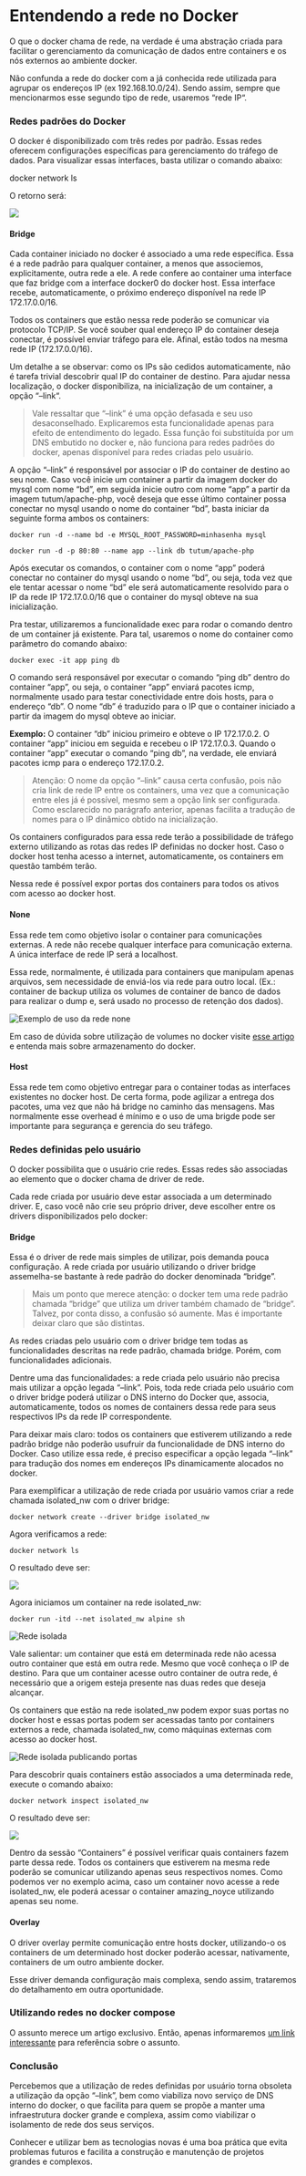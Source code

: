 # Entendendo a rede no Docker

O que o docker chama de rede, na verdade é uma abstração criada para facilitar o gerenciamento da comunicação de dados entre containers e os nós externos ao ambiente docker.

Não confunda a rede do docker com a já conhecida rede utilizada para agrupar os endereços IP (ex 192.168.10.0/24). Sendo assim, sempre que mencionarmos esse segundo tipo de rede, usaremos “rede IP“.

### Redes padrões do Docker

O docker é disponibilizado com três redes por padrão. Essas redes oferecem configurações específicas para gerenciamento do tráfego de dados. Para visualizar essas interfaces, basta utilizar o comando abaixo:

docker network ls

O retorno será:

![](images/resultado_rede.png)

#### Bridge

Cada container iniciado no docker é associado a uma rede específica. Essa é a rede padrão para qualquer container, a menos que associemos, explicitamente, outra rede a ele. A rede confere ao container uma interface que faz bridge com a interface docker0 do docker host. Essa interface recebe, automaticamente, o próximo endereço disponível na rede IP 172.17.0.0/16.

Todos os containers que estão nessa rede poderão se comunicar via protocolo TCP/IP. Se você souber qual endereço IP do container deseja conectar, é possível enviar tráfego para ele. Afinal, estão todos na mesma rede IP (172.17.0.0/16).

Um detalhe a se observar: como os IPs são cedidos automaticamente, não é tarefa trivial descobrir qual IP do container de destino. Para ajudar nessa localização, o docker disponibiliza, na inicialização de um container, a opção “–link“.

> Vale ressaltar que “–link” é uma opção defasada e seu uso desaconselhado. Explicaremos esta funcionalidade apenas para efeito de entendimento do legado. Essa função foi substituída por um DNS embutido no docker e, não funciona para redes padrões do docker, apenas disponível para redes criadas pelo usuário.

A opção “–link” é responsável por associar o IP do container de destino ao seu nome. Caso você inicie um container a partir da imagem docker do mysql com nome “bd”, em seguida inicie outro com nome “app” a partir da imagem tutum/apache-php, você deseja que esse último container possa conectar no mysql usando o nome do container “bd”, basta iniciar da seguinte forma ambos os containers:

```
docker run -d --name bd -e MYSQL_ROOT_PASSWORD=minhasenha mysql

docker run -d -p 80:80 --name app --link db tutum/apache-php
```

Após executar os comandos, o container com o nome “app” poderá conectar no container do mysql usando o nome “bd”, ou seja, toda vez que ele tentar acessar o nome “bd” ele será automaticamente resolvido para o IP da rede IP 172.17.0.0/16 que o container do mysql obteve na sua inicialização.

Pra testar, utilizaremos a funcionalidade exec para rodar o comando dentro de um container já existente. Para tal, usaremos o nome do container como parâmetro do comando abaixo:

```
docker exec -it app ping db
```
O comando será responsável por executar o comando “ping db” dentro do container “app”, ou seja, o container “app” enviará pacotes icmp, normalmente usado para testar conectividade entre dois hosts, para o endereço “db”. O nome “db” é traduzido para o IP que o container iniciado a partir da imagem do mysql obteve ao iniciar.

**Exemplo:** O container “db” iniciou primeiro e obteve o IP 172.17.0.2. O container “app” iniciou em seguida e recebeu o IP 172.17.0.3. Quando o container “app” executar o comando “ping db”, na verdade, ele enviará pacotes icmp para o endereço 172.17.0.2.

> Atenção: O nome da opção “–link” causa certa confusão, pois não cria link de rede IP entre os containers, uma vez que a comunicação entre eles já é possível, mesmo sem a opção link ser configurada. Como esclarecido no parágrafo anterior, apenas facilita a tradução de nomes para o IP dinâmico obtido na inicialização.

Os containers configurados para essa rede terão a possibilidade de tráfego externo utilizando as rotas das redes IP definidas no docker host. Caso o docker host tenha acesso a internet, automaticamente, os containers em questão também terão.

Nessa rede é possível expor portas dos containers para todos os ativos com acesso ao docker host.

#### None

Essa rede tem como objetivo isolar o container para comunicações externas. A rede não recebe qualquer interface para comunicação externa. A única interface de rede IP será a localhost.

Essa rede, normalmente, é utilizada para containers que manipulam apenas arquivos, sem necessidade de enviá-los via rede para outro local. (Ex.: container de backup utiliza os volumes de container de banco de dados para realizar o dump e, será usado no processo de retenção dos dados).

![Exemplo de uso da rede none](images/rede_none.png)

Em caso de dúvida sobre utilização de volumes no docker visite [esse artigo](http://techfree.com.br/2015/12/entendendo-armazenamentos-de-dados-no-docker/) e entenda mais sobre armazenamento do docker.

#### Host

Essa rede tem como objetivo entregar para o container todas as interfaces existentes no docker host. De certa forma, pode agilizar a entrega dos pacotes, uma vez que não há bridge no caminho das mensagens. Mas normalmente esse overhead é mínimo e o uso de uma brigde pode ser importante para segurança e gerencia do seu tráfego.

### Redes definidas pelo usuário

O docker possibilita que o usuário crie redes. Essas redes são associadas ao elemento que o docker chama de driver de rede.

Cada rede criada por usuário deve estar associada a um determinado driver. E, caso você não crie seu próprio driver, deve escolher entre os drivers disponibilizados pelo docker:

#### Bridge

Essa é o driver de rede mais simples de utilizar, pois demanda pouca configuração. A rede criada por usuário utilizando o driver bridge assemelha-se bastante à rede padrão do docker denominada “bridge”. 

> Mais um ponto que merece atenção: o docker tem uma rede padrão chamada “bridge” que utiliza um driver também chamado de “bridge“. Talvez, por conta disso, a confusão só aumente. Mas é importante deixar claro que são distintas.

As redes criadas pelo usuário com o driver bridge tem todas as funcionalidades descritas na rede padrão, chamada bridge. Porém, com funcionalidades adicionais.

Dentre uma das funcionalidades: a rede criada pelo usuário não precisa mais utilizar a opção legada “–link”. Pois, toda rede criada pelo usuário com o driver bridge poderá utilizar o DNS interno do Docker que, associa, automaticamente, todos os nomes de containers dessa rede para seus respectivos IPs da rede IP correspondente.

Para deixar mais claro: todos os containers que estiverem utilizando a rede padrão bridge não poderão usufruir da funcionalidade de DNS interno do Docker. Caso utilize essa rede, é preciso especificar a opção legada “–link” para tradução dos nomes em endereços IPs dinamicamente alocados no docker.

Para exemplificar a utilização de rede criada por usuário vamos criar a rede chamada isolated_nw com o driver bridge:

```
docker network create --driver bridge isolated_nw
```
Agora verificamos a rede:

```
docker network ls
```
O resultado deve ser:

![](images/resultado_rede2.png)

Agora iniciamos um container na rede isolated_nw:

```
docker run -itd --net isolated_nw alpine sh
```

![Rede isolada](images/bridge_network.png)

Vale salientar: um container que está em determinada rede não acessa outro container que está em outra rede. Mesmo que você conheça o IP de destino. Para que um container acesse outro container de outra rede, é necessário que a origem esteja presente nas duas redes que deseja alcançar.

Os containers que estão na rede isolated_nw podem expor suas portas no docker host e essas portas podem ser acessadas tanto por containers externos a rede, chamada isolated_nw, como máquinas externas com acesso ao docker host.

![Rede isolada publicando portas](images/network_access.png)

Para descobrir quais containers estão associados a uma determinada rede, execute o comando abaixo:

```
docker network inspect isolated_nw
```

O resultado deve ser:

![](images/resultado_rede3.png)

Dentro da sessão “Containers” é possível verificar quais containers fazem parte dessa rede. Todos os containers que estiverem na mesma rede poderão se comunicar utilizando apenas seus respectivos nomes. Como podemos ver no exemplo acima, caso um container novo acesse a rede isolated_nw, ele poderá acessar o container amazing_noyce utilizando apenas seu nome.

#### Overlay

O driver overlay permite comunicação entre hosts docker, utilizando-o os containers de um determinado host docker poderão acessar, nativamente, containers de um outro ambiente docker.

Esse driver demanda configuração mais complexa, sendo assim, trataremos do detalhamento em outra oportunidade.

### Utilizando redes no docker compose

O assunto merece um artigo exclusivo. Então, apenas informaremos [um link interessante](https://docs.docker.com/compose/networking/) para referência sobre o assunto.

### Conclusão

Percebemos que a utilização de redes definidas por usuário torna obsoleta a utilização da opção “–link”, bem como viabiliza novo serviço de DNS interno do docker, o que facilita para quem se propõe a manter uma infraestrutura docker grande e complexa, assim como viabilizar o isolamento de rede dos seus serviços.

Conhecer e utilizar bem as tecnologias novas é uma boa prática que evita problemas futuros e facilita a construção e manutenção de projetos grandes e complexos.
